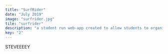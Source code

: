 ```yaml
---
title: "SurfRider"
date: "July 2019"
image: "surfrider.jpg"
tile: "surfrider"
description: "a student run web-app created to allow students to organize for transportation to and from airports."
key: "2"
---
```


STEVEEEEY